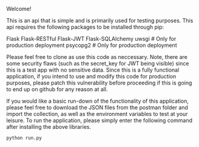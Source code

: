Welcome!

This is an api that is simple and is primarily used for testing purposes. This api requires the following packages to be installed through pip:

Flask
Flask-RESTful
Flask-JWT
Flask-SQLAlchemy
uwsgi     # Only for production deployment 
psycopg2  # Only for production deployment

Please feel free to clone as use this code as neccessary. Note, there are some security flaws (such as the secret_key for JWT being visible) since this is a test app with no sensitive data. 
Since this is a fully functional application, if you intend to use and modify this code for production purposes, please patch this vulnerability before proceeding if this is going to end up on github for any reason at all.

If you would like a basic run-down of the functionality of this application, please feel free to download the JSON files from the postman folder and import the collection, as well as the environment variables to test at your leisure.
To run the application, please simply enter the following command after installing the above libraries. 

```
python run.py
```

